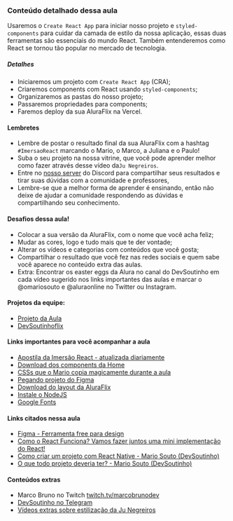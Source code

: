 ### Conteúdo detalhado dessa aula

Usaremos o `Create React App` para iniciar nosso projeto e `styled-components` para cuidar da camada de estilo da nossa aplicação, essas duas ferramentas são essenciais do mundo React. Também entenderemos como React se tornou tão popular no mercado de tecnologia.

##### Detalhes

* Iniciaremos um projeto com `Create React App` (CRA);
* Criaremos components com React usando `styled-components`;
* Organizaremos as pastas do nosso projeto;
* Passaremos propriedades para components;
* Faremos deploy da sua AluraFlix na Vercel.

#### Lembretes

* Lembre de postar o resultado final da sua AluraFlix com a hashtag `#ImersaoReact` marcando o Mario, o Marco, a Juliana e o Paulo! 
* Suba o seu projeto na nossa vitrine, que você pode aprender melhor como fazer através desse vídeo da`Ju Negreiros`.
* Entre no [nosso server](https://discord.gg/rG2zBzQ)
do Discord para compartilhar seus resultados e tirar suas dúvidas com a comunidade e professores, 
* Lembre-se que a melhor forma de aprender é ensinando, então não deixe de ajudar a comunidade respondendo as dúvidas e compartilhando seu conhecimento.

#### Desafios dessa aula!

* Colocar a sua versão da AluraFlix, com o nome que você acha feliz;
* Mudar as cores, logo e tudo mais que te der vontade;
* Alterar os vídeos e categorias com conteúdos que você gosta;
* Compartilhar o resultado que você fez nas redes sociais e quem sabe você aparece no conteúdo extra das aulas.
* Extra: Encontrar os easter eggs da Alura no canal do DevSoutinho em cada vídeo sugerido nos links importantes das aulas e marcar o @omariosouto e @aluraonline no Twitter ou Instagram.

#### Projetos da equipe:

* [Projeto da Aula](https://aluraflix.imersao-alura.vercel.app/)
* [DevSoutinhoflix](http://devsoutinhoflix.com.br/)

#### Links importantes para você acompanhar a aula
* [Apostila da Imersão React - atualizada diariamente](https://drive.google.com/file/d/1Y6W-rGJgKYek2kRjIqg9Pn-gWPv4KcGO/view?usp=sharing)
* [Download dos components da Home](https://github.com/imersao-alura/arquivos-extras-imersao-react/raw/master/componentes-extras-aula01.zip)
* [CSSs que o Mario copia magicamente durante a aula](https://gist.github.com/omariosouto/19dafd5ca155c46b3dcb31df89cfba55)
* [Pegando projeto do Figma](https://www.youtube.com/watch?v=-TaHyW4nMtg&feature=youtu.be)
* [Download do layout da AluraFlix](https://drive.google.com/file/d/1ml7tw1x0KLYDUKIIsHu6SRZeFZnnmmV_/view?usp=sharing)
* [Instale o NodeJS](https://nodejs.org/pt-br/)
* [Google Fonts](https://fonts.google.com/)

#### Links citados nessa aula

* [Figma - Ferramenta free para design](https://www.figma.com/)
* [Como o React Funciona? Vamos fazer juntos uma mini implementação do React!](https://www.youtube.com/watch?v=5MzOCxSWrrc)
* [Como criar um projeto com React Native - Mario Souto (DevSoutinho)](https://www.youtube.com/watch?v=k1vdmXDgMJI&list=PLTcmLKdIkOWkkBSilAr6iqdnSDXdiiyIq)
* [O que todo projeto deveria ter? - Mario Souto (DevSoutinho)](https://www.youtube.com/watch?v=yMRSDdifGW8)

#### Conteúdos extras

* Marco Bruno no Twitch [twitch.tv/marcobrunodev](https://twitch.tv/marcobrunodev)
* [DevSoutinho no Telegram](https://t.me/devsoutinho)
* [Vídeos extras sobre estilização da Ju Negreiros](https://www.youtube.com/watch?v=nDxp3YEpR1E&list=PLbcp5RKTX5wNF34qxISyWY6kignmhBQRT)